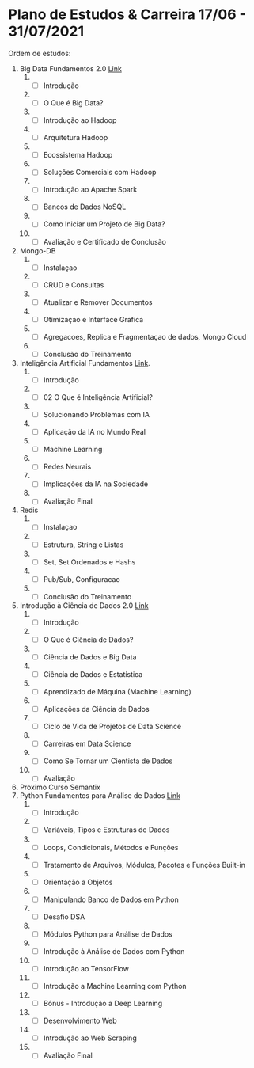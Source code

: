 # Plano de Estudos & Carreira 17/06 - 31/07/2021
Ordem de estudos:
1. Big Data Fundamentos 2.0 [Link](https://www.datascienceacademy.com.br/course/big-data-fundamentos)
    1. - [ ] Introdução
    2. - [ ] O Que é Big Data?
    3. - [ ] Introdução ao Hadoop
    4. - [ ] Arquitetura Hadoop
    5. - [ ] Ecossistema Hadoop
    6. - [ ] Soluções Comerciais com Hadoop
    7. - [ ] Introdução ao Apache Spark
    8. - [ ] Bancos de Dados NoSQL
    9. - [ ] Como Iniciar um Projeto de Big Data?
    10. - [ ] Avaliação e Certificado de Conclusão
2. Mongo-DB
    1. - [ ] Instalaçao
    2. - [ ] CRUD e Consultas
    3. - [ ] Atualizar e Remover Documentos
    4. - [ ] Otimizaçao e Interface Grafica
    5. - [ ] Agregacoes, Replica e Fragmentaçao de dados, Mongo Cloud
    6. - [ ] Conclusão do Treinamento
3. Inteligência Artificial Fundamentos [Link](https://www.datascienceacademy.com.br/course/inteligencia-artificial-fundamentos).
    1. - [ ] Introdução
    2. - [ ] 02 O Que é Inteligência Artificial?
    3. - [ ] Solucionando Problemas com IA
    4. - [ ] Aplicação da IA no Mundo Real
    5. - [ ] Machine Learning
    6. - [ ] Redes Neurais
    7. - [ ] Implicações da IA na Sociedade
    8. - [ ] Avaliação Final
4. Redis
    1. - [ ] Instalaçao
    2. - [ ] Estrutura, String e Listas
    3. - [ ] Set, Set Ordenados e Hashs
    4. - [ ] Pub/Sub, Configuracao
    5. - [ ] Conclusão do Treinamento
5. Introdução à Ciência de Dados 2.0 [Link](https://www.datascienceacademy.com.br/course/introduo--cincia-de-dados)
    1. - [ ] Introdução
    2. - [ ] O Que é Ciência de Dados?
    3. - [ ] Ciência de Dados e Big Data
    4. - [ ] Ciência de Dados e Estatística
    5. - [ ] Aprendizado de Máquina (Machine Learning)
    6. - [ ] Aplicações da Ciência de Dados
    7. - [ ] Ciclo de Vida de Projetos de Data Science
    8. - [ ] Carreiras em Data Science
    9. - [ ] Como Se Tornar um Cientista de Dados
    10. - [ ] Avaliação
6. Proximo Curso Semantix
7. Python Fundamentos para Análise de Dados [Link](https://www.datascienceacademy.com.br/course/python-fundamentos) 
    1. - [ ] Introdução
    2. - [ ] Variáveis, Tipos e Estruturas de Dados
    3. - [ ] Loops, Condicionais, Métodos e Funções
    4. - [ ] Tratamento de Arquivos, Módulos, Pacotes e Funções Built-in
    5. - [ ] Orientação a Objetos
    6. - [ ] Manipulando Banco de Dados em Python
    7. - [ ] Desafio DSA
    8. - [ ] Módulos Python para Análise de Dados
    9. - [ ] Introdução à Análise de Dados com Python
    10. - [ ] Introdução ao TensorFlow
    11. - [ ] Introdução a Machine Learning com Python
    12. - [ ] Bônus - Introdução a Deep Learning
    13. - [ ] Desenvolvimento Web
    14. - [ ] Introdução ao Web Scraping
    15. - [ ] Avaliação Final
